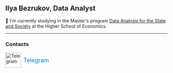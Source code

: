 ## Ilya Bezrukov, Data Analyst


 :school: I'm currently studying in the Master's program [Data Analysis for the State and Society](https://spb.hse.ru/en/ma/daps/) at the Higher School of Economics.


---

### Contacts

<a href="https://t.me/твой_ник_в_телеграм" target="_blank" style="text-decoration: none; display: inline-flex; align-items: center;">
  <img src="https://github.com/user-attachments/assets/46ba3c32-f03d-4389-95e5-58779d782b41" alt="Telegram" width="48" height="48" />
  <span style="margin-left: 8px; font-size: 18px; color: #0088cc;">Telegram</span>
</a>




